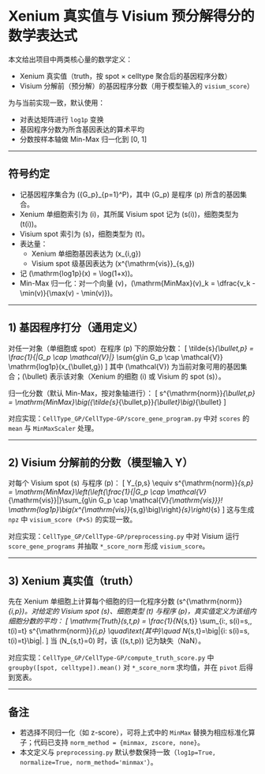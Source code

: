 # Xenium 真实值与 Visium 预分解得分的数学表达式

本文给出项目中两类核心量的数学定义：
- Xenium 真实值（truth，按 spot × celltype 聚合后的基因程序分数）
- Visium 分解前（预分解）的基因程序分数（用于模型输入的 `visium_score`）

为与当前实现一致，默认使用：
- 对表达矩阵进行 `log1p` 变换
- 基因程序分数为所含基因表达的算术平均
- 分数按样本轴做 Min-Max 归一化到 [0, 1]

---

## 符号约定
- 记基因程序集合为 \(\{G_p\}_{p=1}^P\)，其中 \(G_p\) 是程序 \(p\) 所含的基因集合。
- Xenium 单细胞索引为 \(i\)，其所属 Visium spot 记为 \(s(i)\)，细胞类型为 \(t(i)\)。
- Visium spot 索引为 \(s\)，细胞类型为 \(t\)。
- 表达量：
  - Xenium 单细胞基因表达为 \(x_{i,g}\)
  - Visium spot 级基因表达为 \(x^{\mathrm{vis}}_{s,g}\)
- 记 \(\mathrm{log1p}(x) = \log(1+x)\)。
- Min-Max 归一化：对一个向量 \(v\)，\(\mathrm{MinMax}(v)_k = \dfrac{v_k - \min(v)}{\max(v) - \min(v)}\)。

---

## 1) 基因程序打分（通用定义）
对任一对象（单细胞或 spot）在程序 \(p\) 下的原始分数：
\[
\tilde{s}_{\bullet,p} 
= \frac{1}{|G_p \cap \mathcal{V}|} \sum_{g\in G_p \cap \mathcal{V}} \mathrm{log1p}(x_{\bullet,g})
\]
其中 \(\mathcal{V}\) 为当前对象可用的基因集合；\(\bullet\) 表示该对象（Xenium 的细胞 \(i\) 或 Visium 的 spot \(s\)）。

归一化分数（默认 Min-Max，按对象轴进行）：
\[
 s^{\mathrm{norm}}_{\bullet,p} 
 = \mathrm{MinMax}\big(\{\tilde{s}_{\bullet,p}\}_{\bullet}\big)_{\bullet}
\]

对应实现：`CellType_GP/CellType-GP/score_gene_program.py` 中对 `scores` 的 `mean` 与 `MinMaxScaler` 处理。

---

## 2) Visium 分解前的分数（模型输入 Y）
对每个 Visium spot \(s\) 与程序 \(p\)：
\[
Y_{p,s} \equiv s^{\mathrm{norm}}_{s,p} 
= \mathrm{MinMax}\left(\left\{\frac{1}{|G_p \cap \mathcal{V}_{\mathrm{vis}}|}\sum_{g\in G_p \cap \mathcal{V}_{\mathrm{vis}}}\! \mathrm{log1p}\big(x^{\mathrm{vis}}_{s,g}\big)\right\}_{s}\right)_{s}
\]
这与生成 `npz` 中 `visium_score (P×S)` 的实现一致。

对应实现：`CellType_GP/CellType-GP/preprocessing.py` 中对 Visium 运行 `score_gene_programs` 并抽取 `*_score_norm` 形成 `visium_score`。

---

## 3) Xenium 真实值（truth）
先在 Xenium 单细胞上计算每个细胞的归一化程序分数 \(s^{\mathrm{norm}}_{i,p}\)。对给定的 Visium spot \(s\)、细胞类型 \(t\) 与程序 \(p\)，真实值定义为该组内细胞分数的平均：
\[
\mathrm{Truth}(s,t,p)
= \frac{1}{N_{s,t}} \sum_{i:\, s(i)=s,\, t(i)=t} s^{\mathrm{norm}}_{i,p}
\quad\text{其中}\quad N_{s,t}=\big|\{i: s(i)=s, t(i)=t\}\big|.
\]
当 \(N_{s,t}=0\) 时，该 \((s,t,p)\) 记为缺失（NaN）。

对应实现：`CellType_GP/CellType-GP/compute_truth_score.py` 中 `groupby([spot, celltype]).mean()` 对 `*_score_norm` 求均值，并在 `pivot` 后得到宽表。

---

## 备注
- 若选择不同归一化（如 z-score），可将上式中的 `MinMax` 替换为相应标准化算子；代码已支持 `norm_method = {minmax, zscore, none}`。
- 本文定义与 `preprocessing.py` 默认参数保持一致（`log1p=True, normalize=True, norm_method='minmax'`）。

